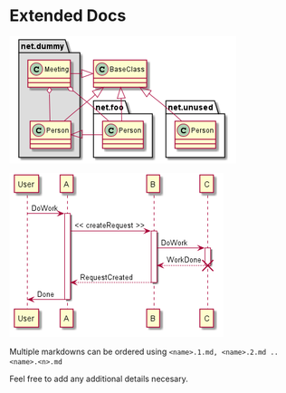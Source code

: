 # Extended Docs

![diagram](class.png)

![diagram](sequence.png)

Multiple markdowns can be ordered using `<name>.1.md, <name>.2.md .. <name>.<n>.md`

Feel free to add any additional details necesary.